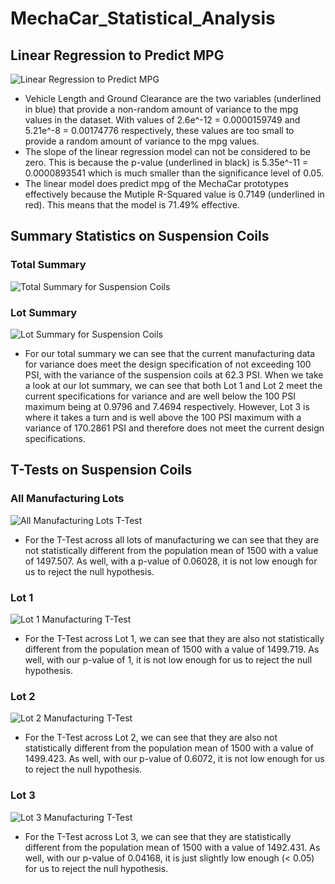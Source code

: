 # MechaCar_Statistical_Analysis

## Linear Regression to Predict MPG
![Linear Regression to Predict MPG](https://user-images.githubusercontent.com/69607218/144761622-879ffcee-f7f7-475d-93bd-ae5b9571a6e8.png)

- Vehicle Length and Ground Clearance are the two variables (underlined in blue) that provide a non-random amount of variance to the mpg values in the dataset. With values of 2.6e^-12 = 0.0000159749 and 5.21e^-8 = 0.00174776 respectively, these values are too small to provide a random amount of variance to the mpg values.
- The slope of the linear regression model can not be considered to be zero. This is because the p-value (underlined in black) is 5.35e^-11 = 0.0000893541 which is much smaller than the significance level of 0.05.
- The linear model does predict mpg of the MechaCar prototypes effectively because the Mutiple R-Squared value is 0.7149 (underlined in red). This means that the model is 71.49% effective.


## Summary Statistics on Suspension Coils
### Total Summary
![Total Summary for Suspension Coils](https://user-images.githubusercontent.com/69607218/144762819-c1c58958-c0b7-4448-b7a8-0b9c01fdef59.png)

### Lot Summary
![Lot Summary for Suspension Coils](https://user-images.githubusercontent.com/69607218/144762821-9bc0ced6-7292-4060-b68e-cb5cf3ac7dc8.png)

- For our total summary we can see that the current manufacturing data for variance does meet the design specification of not exceeding 100 PSI, with the variance of the suspension coils at 62.3 PSI. When we take a look at our lot summary, we can see that both Lot 1 and Lot 2 meet the current specifications for variance and are well below the 100 PSI maximum being at 0.9796 and 7.4694 respectively. However, Lot 3 is where it takes a turn and is well above the 100 PSI maximum with a variance of 170.2861 PSI and therefore does not meet the current design specifications.

## T-Tests on Suspension Coils
### All Manufacturing Lots
![All Manufacturing Lots T-Test](https://user-images.githubusercontent.com/69607218/144763561-8f5af2e8-a7ed-4249-9bf9-1a89b0be723f.png)

- For the T-Test across all lots of manufacturing we can see that they are not statistically different from the population mean of 1500 with a value of 1497.507. As well, with a p-value of 0.06028, it is not low enough for us to reject the null hypothesis.

### Lot 1
![Lot 1 Manufacturing T-Test](https://user-images.githubusercontent.com/69607218/144763803-0003df78-280d-4845-9bc9-51a668cdd79d.png)

- For the T-Test across Lot 1, we can see that they are also not statistically different from the population mean of 1500 with a value of 1499.719. As well, with our p-value of 1, it is not low enough for us to reject the null hypothesis.

### Lot 2
![Lot 2 Manufacturing T-Test](https://user-images.githubusercontent.com/69607218/144763905-e7881071-4fa8-470e-8a9a-6ef14ae880b4.png)

- For the T-Test across Lot 2, we can see that they are also not statistically different from the population mean of 1500 with a value of 1499.423. As well, with our p-value of 0.6072, it is not low enough for us to reject the null hypothesis.

### Lot 3
![Lot 3 Manufacturing T-Test](https://user-images.githubusercontent.com/69607218/144763969-537717b5-a833-4611-a5b1-4eaa409e85ca.png)

- For the T-Test across Lot 3, we can see that they are statistically different from the population mean of 1500 with a value of 1492.431. As well, with our p-value of 0.04168, it is just slightly low enough (< 0.05) for us to reject the null hypothesis.
